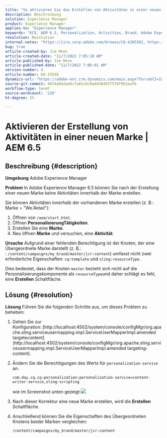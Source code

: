 ```yaml
---
title: "So aktivieren Sie das Erstellen von Aktivitäten in einer neuen Marke | AEM 6.5"
description: Beschreibung
solution: Experience Manager
product: Experience Manager
applies-to: "Experience Manager"
keywords: "KCS, AEM 6.5, Personalization, Activities, Brand, Adobe Experience Manager, enable, create, creating"
resolution: Resolution
internal-notes: "https://jira.corp.adobe.com/browse/CQ-4285362, https://jira.corp.adobe.com/browse/CQ-4278366, https://daycare.day.com/content/home/ubs_cq/ubs_ch/fit_internet/214314.html#post0006"
bug: true
article-created-by: Jim Menn
article-created-date: "11/7/2022 7:05:18 AM"
article-published-by: Jim Menn
article-published-date: "11/7/2022 7:06:01 AM"
version-number: 4
article-number: KA-15546
dynamics-url: "https://adobe-ent.crm.dynamics.com/main.aspx?forceUCI=1&pagetype=entityrecord&etn=knowledgearticle&id=ea81b688-6a5e-ed11-9561-6045bd0065f9"
source-git-commit: 4874a04dad4cfa81c0c0ad4304937570f9b3aafb
workflow-type: tm+mt
source-wordcount: '220'
ht-degree: 2%

---
```


# Aktivieren der Erstellung von Aktivitäten in einer neuen Marke | AEM 6.5

## Beschreibung {#description}


<b>Umgebung</b>
Adobe Experience Manager

<b>Problem</b>
In Adobe Experience Manager 6.5 können Sie nach der Erstellung einer neuen Marke keine Aktivitäten innerhalb der Marke erstellen.

Sie können Aktivitäten innerhalb der vorhandenen Marke erstellen (z. B.: Marke = &quot;We.Retail&quot;):

1. Öffnen von `/aem/start.html`.
2. Öffnen <b>Personalisierung</b><b>Tätigkeiten</b>.
3. Erstellen Sie eine <b>Marke</b>.
4. Neu öffnen <b>Marke</b> und versuchen, eine <b>Aktivität</b>.


<b>Ursache</b>
Aufgrund einer fehlenden Berechtigung ist der Knoten, der eine Übergeordnete Marke darstellt (z. B.: : `/content/campaigns/my_brand/master/jcr:content`) umfasst nicht zwei erforderliche Eigenschaften: `cq:template` und `sling:resourceType`.

Dies bedeutet, dass der Knoten `master` bezieht sich nicht auf die Personalisierungskomponente als `resourceType`und daher schlägt es fehl, eine <b>Erstellen</b> Schaltfläche.








## Lösung {#resolution}


<b>Lösung</b>
Führen Sie die folgenden Schritte aus, um dieses Problem zu beheben:

1. Gehen Sie zur Konfiguration: [http://localhost:4502/system/console/configMgr/org.apache.sling.serviceusermapping.impl.ServiceUserMapperImpl.amended targetecontent](http://localhost:4502/system/console/configMgr/org.apache.sling.serviceusermapping.impl.ServiceUserMapperImpl.amended targeting-content).
2. Ändern Sie die Berechtigungen des Werts für `personalization-service` an:

   `com.day.cq.cq-personalization:personalization-service=content-writer-service,sling-scripting`

   wie im Screenshot unten gezeigt:![](https://adobe.sharepoint.com/sites/D365EntAttachments/knowledgearticle/How%20to%20enable%20creating%20Activities%20inside%20a%20new%20Brand%20-%20Personalization%20-%20AEM%206-5_19685F9AF794EA11A811000D3A303484/Activity_Brand_Create.jpg)
3. Nach dieser Korrektur eine neue Marke erstellen, wird die <b>Erstellen</b> Schaltfläche.
4. Anschließend können Sie die Eigenschaften des Übergeordneten Knotens beider Marken vergleichen:


   ```
   /content/campaigns/my_brand/master/jcr:content
   ```



